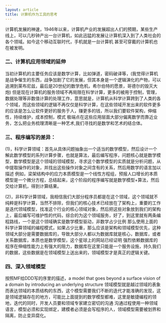 ```yaml
---
layout: article
title: 计算机作为工具的思考
---
```


计算机发展的神速，1946年以来，计算机产业的发展超出人们的预期，某些生产线上，可以几秒钟产出一台计算机，如此迅猛的发展让计算机深入到了人类社会的各个领域。如今这个移动互联时代，手机就是一台计算机
甚至可穿戴的计算机也在被发明。

### 二、计算机应用领域的延伸

当初计算机的主要任务应该是数学计算，比如弹道，密码破译等，(我觉得计算机是战争催生的东西，战争加剧了它的发展，但其本身是一个逻辑演化的产物，可以追溯到莱布尼兹，最后是20世纪的数学危机，希尔伯特的愿景，哥德尔的毁灭大炮) 
但是现在计算机的服务领域不再局限在科学计算，更多的被用于控制，管理，数据处理等非数值计算的处理工作，意思就是，计算机从科学计算跨到了人类的各个领域，而这些领域的逻辑不再仅仅是科学计算，在这些领域开发出来的软件更多的应该是怎么让软件更好的服务于人，赚更多的钱，所以我们要软件架构，伸缩性，持续维护，成本控制，模式
极端点在这些应用层面大部分偏离数学而靠近业务，怎么把业务梳理清晰是一种艺术,我们寻找的是数学和艺术的结合体。

### 三、程序编写的差异：

(1)，科学计算领域：首先从具体问题抽象出一个适当的数学模型，然后设计一个解此数学模型的系列计算步骤，也就是算法，最后编写程序，问题核心就是数学模型，数学模型是这个领域的领域模型，寻求这个数学模型的实质就是分析问题，从中提取操作的对象，并找出这些操作对象之间含有的关系，然后用数学的语言加以描述
例如，梁架结构中的应力本质模型是一个线性方程组，预报人口增长的本质模型是一个微分方程，总结起来，这个阶段的程序编写就是数学模型+算法，然后交给计算机，得到计算结果。


(2)，非科学计算领域，我相信我们大部分程序员都是在这个领域，这个领域就不纯粹是科学计算，当然不排除，但我们的核心技术已经放在了架构上，重要的工作是迭代领域模型，找准这个行业的核心领域对象，然后把这些对象放到我们的架构上，最后编写可维护性的代码，综合的为这个领域服务，好了，到这里就有两条编程路线，一个是这个领域确实是数学模型驱动，非数学占少比例
那么使用上面的科学计算领域的编程模式，如果占少比重，那么应该是架构和领域模型优先，这种领域大部分是需要数据库的，导致大部分人都以为数据库就是核心，数据库，或者关系数据库，本质也是数学模型，这个星球上的网站已经证明
强烈依赖数据库的程序在伸缩性能力上有强大的阻力，数据库在这里只能是一个服务设施，持久我们的数据，这些数据是在领域模型上送出来的，领域模型才是真正的逻辑关键。


### 四、深入领域模型

按照MF给DDD写的序里的描述，a model that goes beyond a surface vision of a domain by introducing an underlying structure
领域模型就是越过领域的表象而表达领域的本质结构的东西，这个模型需要我们不断的迭代才能准确的发现，这是领域逻辑存在的地方，可能比上面提到的数学模型都难，这里是敏捷编程的领地，迭代的同时，开发人员要和领域专家建立密切的沟通
沟通过程使用一种领域语言，模型必须和实现绑定，建模者必须是会写程序的人，领域模型需要被划界和隔离，防止变异腐化。
